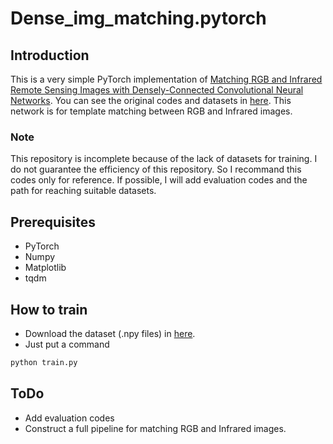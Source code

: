# Dense_img_matching.pytorch

## Introduction

This is a very simple PyTorch implementation of [Matching RGB and Infrared Remote Sensing Images with Densely-Connected Convolutional Neural Networks](https://www.mdpi.com/2072-4292/11/23/2836). You can see the original codes and datasets in [here](http://gpcv.whu.edu.cn/data/Densely_Connected_CNN.html). This network is for template matching between RGB and Infrared images.

### Note
This repository is incomplete because of the lack of datasets for training. I do not guarantee the efficiency of this repository. So I recommand this codes only for reference. If possible, I will add evaluation codes and the path for reaching suitable datasets. 

## Prerequisites
* PyTorch
* Numpy
* Matplotlib
* tqdm

## How to train
* Download the dataset (.npy files) in [here](http://gpcv.whu.edu.cn/data/Densely_Connected_CNN.html).
* Just put a command
```bash
python train.py
```
## ToDo
* Add evaluation codes
* Construct a full pipeline for matching RGB and Infrared images.
